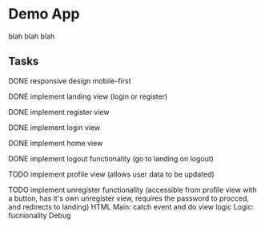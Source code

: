 # Demo App

blah blah blah

## Tasks

DONE responsive design mobile-first

DONE implement landing view (login or register)

DONE implement register view

DONE implement login view

DONE implement home view

DONE implement logout functionality (go to landing on logout)

TODO implement profile view (allows user data to be updated)

TODO implement unregister functionality (accessible from profile view with a button, has it's own unregister view, requires the password to procced, and redirects to landing)
    HTML
    Main: catch event and do view logic
    Logic: fucnionality 
    Debug 